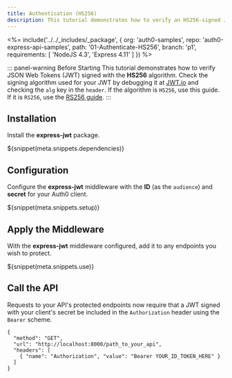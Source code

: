 ```yaml
---
title: Authentication (HS256)
description: This tutorial demonstrates how to verify an HS256-signed JSON Web Token and protect endpoints in an Express API
---
```


<%= include('../../_includes/_package', {
  org: 'auth0-samples',
  repo: 'auth0-express-api-samples',
  path: '01-Authenticate-HS256',
  branch: 'p1',
  requirements: [
    'NodeJS 4.3',
    'Express 4.11'
  ]
}) %>

::: panel-warning Before Starting
This tutorial demonstrates how to verify JSON Web Tokens (JWT) signed with the **HS256** algorithm. Check the signing algorithm used for your JWT by debugging it at [JWT.io](https://jwt.io) and checking the `alg` key in the `header`. If the algorithm is `HS256`, use this guide. If it is `RS256`, use the [RS256 guide](https://auth0.com/docs/quickstart/backend/nodejs/03-authenticate-rs256).
:::

## Installation

Install the **express-jwt** package.

${snippet(meta.snippets.dependencies)}

## Configuration

Configure the **express-jwt** middleware with the **ID** (as the `audience`) and **secret** for your Auth0 client.

${snippet(meta.snippets.setup)}

## Apply the Middleware

With the **express-jwt** middleware configured, add it to any endpoints you wish to protect.

${snippet(meta.snippets.use)}

## Call the API

Requests to your API's protected endpoints now require that a JWT signed with your client's secret be included in the `Authorization` header using the `Bearer` scheme.

```har
{
  "method": "GET",
  "url": "http://localhost:8000/path_to_your_api",
  "headers": [
    { "name": "Authorization", "value": "Bearer YOUR_ID_TOKEN_HERE" }
  ]
}
```
